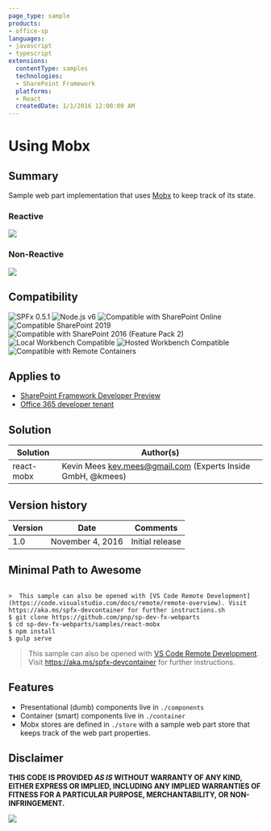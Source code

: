 ```yaml
---
page_type: sample
products:
- office-sp
languages:
- javascript
- typescript
extensions:
  contentType: samples
  technologies:
  - SharePoint Framework
  platforms:
  - React
  createdDate: 1/1/2016 12:00:00 AM
---
```

# Using Mobx

## Summary
Sample web part implementation that uses [Mobx](https://github.com/mobxjs/mobx) to keep track of its state.

### Reactive
![](https://i.gyazo.com/e6f1903b9a9c8201985cd25cc1fe28bc.gif)

### Non-Reactive
![](https://i.gyazo.com/876858e31cf14de1b6d1a281a0636029.gif)


## Compatibility

![SPFx 0.5.1](https://img.shields.io/badge/SPFx-0.5.0-orange.svg)
![Node.js v6](https://img.shields.io/badge/Node.js-v6-green.svg) 
![Compatible with SharePoint Online](https://img.shields.io/badge/SharePoint%20Online-Compatible-green.svg)
![Compatible SharePoint 2019](https://img.shields.io/badge/SharePoint%20Server%202019-Compatible-green.svg)
![Compatible with SharePoint 2016 (Feature Pack 2)](https://img.shields.io/badge/SharePoint%20Server%202016%20(Feature%20Pack%202)-Compatible-green.svg)
![Local Workbench Compatible](https://img.shields.io/badge/Local%20Workbench-Compatible-green.svg)
![Hosted Workbench Compatible](https://img.shields.io/badge/Hosted%20Workbench-Compatible-green.svg)
![Compatible with Remote Containers](https://img.shields.io/badge/Remote%20Containers-Compatible-green.svg)


## Applies to

* [SharePoint Framework Developer Preview](https://docs.microsoft.com/sharepoint/dev/spfx/sharepoint-framework-overview)
* [Office 365 developer tenant](https://docs.microsoft.com/sharepoint/dev/spfx/set-up-your-developer-tenant)

## Solution

Solution|Author(s)
--------|---------
react-mobx | Kevin Mees <kev.mees@gmail.com> (Experts Inside GmbH, @kmees)

## Version history

Version|Date|Comments
-------|----|--------
1.0|November 4, 2016|Initial release

## Minimal Path to Awesome

```

>  This sample can also be opened with [VS Code Remote Development](https://code.visualstudio.com/docs/remote/remote-overview). Visit https://aka.ms/spfx-devcontainer for further instructions.sh
$ git clone https://github.com/pnp/sp-dev-fx-webparts
$ cd sp-dev-fx-webparts/samples/react-mobx
$ npm install
$ gulp serve
```

>  This sample can also be opened with [VS Code Remote Development](https://code.visualstudio.com/docs/remote/remote-overview). Visit https://aka.ms/spfx-devcontainer for further instructions.

## Features

* Presentational (dumb) components live in `./components`
* Container (smart) components live in `./container`
* Mobx stores are defined in `./store` with a sample web part store that keeps track of the web part properties.


## Disclaimer

**THIS CODE IS PROVIDED *AS IS* WITHOUT WARRANTY OF ANY KIND, EITHER EXPRESS OR IMPLIED, INCLUDING ANY IMPLIED WARRANTIES OF FITNESS FOR A PARTICULAR PURPOSE, MERCHANTABILITY, OR NON-INFRINGEMENT.**


<img src="https://pnptelemetry.azurewebsites.net/sp-dev-fx-webparts/samples/react-mobx" />
